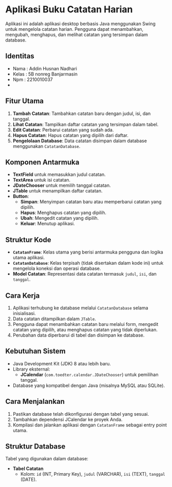 
# Aplikasi Buku Catatan Harian

Aplikasi ini adalah aplikasi desktop berbasis Java menggunakan Swing untuk mengelola catatan harian. Pengguna dapat menambahkan, mengubah, menghapus, dan melihat catatan yang tersimpan dalam database.

## Identitas 
- Nama : Addin Husnan Nadhari
- Kelas : 5B nonreg Banjarmasin
- Npm : 2210010037
- 
## Fitur Utama
1. **Tambah Catatan**: Tambahkan catatan baru dengan judul, isi, dan tanggal.
2. **Lihat Catatan**: Tampilkan daftar catatan yang tersimpan dalam tabel.
3. **Edit Catatan**: Perbarui catatan yang sudah ada.
4. **Hapus Catatan**: Hapus catatan yang dipilih dari daftar.
5. **Pengelolaan Database**: Data catatan disimpan dalam database menggunakan `CatatanDatabase`.

## Komponen Antarmuka
- **TextField** untuk memasukkan judul catatan.
- **TextArea** untuk isi catatan.
- **JDateChooser** untuk memilih tanggal catatan.
- **JTable** untuk menampilkan daftar catatan.
- **Button**:
  - **Simpan**: Menyimpan catatan baru atau memperbarui catatan yang dipilih.
  - **Hapus**: Menghapus catatan yang dipilih.
  - **Ubah**: Mengedit catatan yang dipilih.
  - **Keluar**: Menutup aplikasi.

## Struktur Kode
- **`CatatanFrame`**: Kelas utama yang berisi antarmuka pengguna dan logika utama aplikasi.
- **`CatatanDatabase`**: Kelas terpisah (tidak disertakan dalam kode ini) untuk mengelola koneksi dan operasi database.
- **Model Catatan**: Representasi data catatan termasuk `judul`, `isi`, dan `tanggal`.

## Cara Kerja
1. Aplikasi terhubung ke database melalui `CatatanDatabase` selama inisialisasi.
2. Data catatan ditampilkan dalam `JTable`.
3. Pengguna dapat menambahkan catatan baru melalui form, mengedit catatan yang dipilih, atau menghapus catatan yang tidak diperlukan.
4. Perubahan data diperbarui di tabel dan disimpan ke database.

## Kebutuhan Sistem
- Java Development Kit (JDK) 8 atau lebih baru.
- Library eksternal:
  - **JCalendar** (`com.toedter.calendar.JDateChooser`) untuk pemilihan tanggal.
- Database yang kompatibel dengan Java (misalnya MySQL atau SQLite).

## Cara Menjalankan
1. Pastikan database telah dikonfigurasi dengan tabel yang sesuai.
2. Tambahkan dependensi JCalendar ke proyek Anda.
3. Kompilasi dan jalankan aplikasi dengan `CatatanFrame` sebagai entry point utama.

## Struktur Database
Tabel yang digunakan dalam database:
- **Tabel Catatan**
  - Kolom: `id` (INT, Primary Key), `judul` (VARCHAR), `isi` (TEXT), `tanggal` (DATE).
